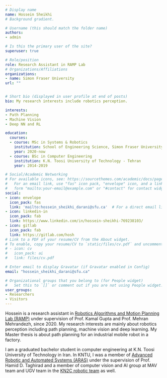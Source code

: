 ```yaml
---
# Display name
name: Hossein Sheikhi
# Background gradient.

# Username (this should match the folder name)
authors:
- admin

# Is this the primary user of the site?
superuser: true

# Role/position
role: Research Assistant in RAMP Lab
# Organizations/Affiliations
organizations:
- name: Simon Fraser University
url: ""


# Short bio (displayed in user profile at end of posts)
bio: My research interests include robotics perception.

interests:
- Path Planning
- Machine Vision
- Deep NN and RL

education:
  courses:
  - course: MSc in Systems & Robotics
    institution: School of Engineering Science, Simon Fraser University
    year: 2020-now
  - course: BSc in Computer Engineering
    institution: K.N. Toosi University of Technology - Tehran
    year: 2014-2019

# Social/Academic Networking
# For available icons, see: https://sourcethemes.com/academic/docs/page-builder/#icons
#   For an email link, use "fas" icon pack, "envelope" icon, and a link in the
#   form "mailto:your-email@example.com" or "#contact" for contact widget.
social:
- icon: envelope
  icon_pack: fas
  link: 'mailto:hossein_sheikhi_darani@sfu.ca'  # For a direct email link, use "mailto:test@example.org".
- icon: linkedin-in
  icon_pack: fab
  link: https://www.linkedin.com/in/hossein-sheikhi-769238103/
- icon: gitlab
  icon_pack: fab
  link: https://gitlab.com/hosh
# Link to a PDF of your resume/CV from the About widget.
# To enable, copy your resume/CV to `static/files/cv.pdf` and uncomment the lines below.
# - icon: cv
#   icon_pack: ai
#   link: files/cv.pdf

# Enter email to display Gravatar (if Gravatar enabled in Config)
email: "hossein_sheikhi_darani@sfu.ca"

# Organizational groups that you belong to (for People widget)
#   Set this to `[]` or comment out if you are not using People widget.
user_groups:
- Researchers
- Visitors
---
```


Hossein is a research assistant in [Robotics Algorithms and Motion Planning Lab (RAMP)](http://ramp.ensc.sfu.ca/) under supervision of Prof. Kamal Gupta and Prof. Mehran Mehrandezh, since 2020. My research interests are mainly about robotics perception including path planning, machine vision and deep learning. My Master thesis is about path planning for an industrial mobile robot in a factory.

I am a graduated bachelor student in computer engineering at K.N. Toosi University of Technology in Iran. In KNTU, I was a member of [Advanced Robotic and Automated Systems (ARAS)](https://aras.kntu.ac.ir/) under the supervision of Prof. Hamid D. Taghirad and a member of computer vision and AI group at MAV team and UGV team in the [KN2C robotic team](http://kn2c.aras.kntu.ac.ir/) as well.
